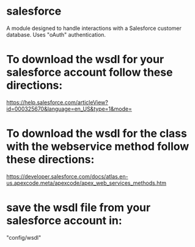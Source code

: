 # salesforce
A module designed to handle interactions with a Salesforce customer database.  Uses "oAuth" authentication.

# To download the wsdl for your salesforce account follow these directions:
https://help.salesforce.com/articleView?id=000325670&language=en_US&type=1&mode=

# To download the wsdl for the class with the webservice method follow these directions:
https://developer.salesforce.com/docs/atlas.en-us.apexcode.meta/apexcode/apex_web_services_methods.htm

# save the wsdl file from your salesforce account in:
"config/wsdl"



